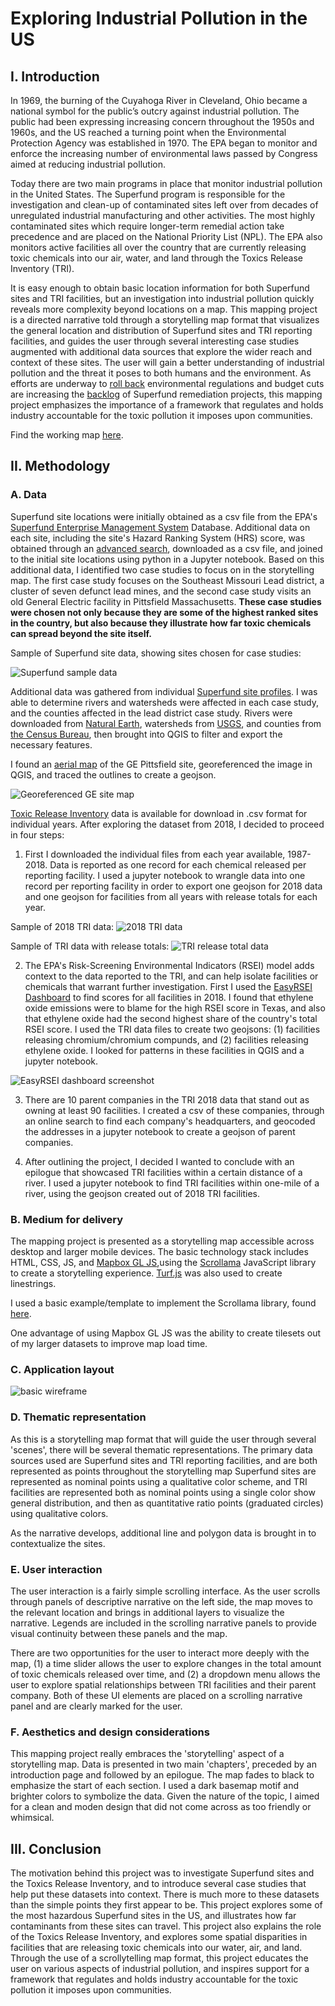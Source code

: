 # Exploring Industrial Pollution in the US

## I. Introduction

In 1969, the burning of the Cuyahoga River in Cleveland, Ohio became a national symbol for the public’s outcry against industrial pollution. The public had been expressing increasing concern throughout the 1950s and 1960s, and the US reached a turning point when the Environmental Protection Agency was established in 1970. The EPA began to monitor and enforce the increasing number of environmental laws passed by Congress aimed at reducing industrial pollution.

Today there are two main programs in place that monitor industrial pollution in the United States. The Superfund program is responsible for the investigation and clean-up of contaminated sites left over from decades of unregulated industrial manufacturing and other activities. The most highly contaminated sites which require longer-term remedial action take precedence and are placed on the National Priority List (NPL). The EPA also monitors active facilities all over the country that are currently releasing toxic chemicals into our air, water, and land through the Toxics Release Inventory (TRI).

It is easy enough to obtain basic location information for both Superfund sites and TRI facilities, but an investigation into industrial pollution quickly reveals more complexity beyond locations on a map. This mapping project is a directed narrative told through a storytelling map format that visualizes the general location and distribution of Superfund sites and TRI reporting facilities, and guides the user through several interesting case studies augmented with additional data sources that explore the wider reach and context of these sites. The user will gain a better understanding of industrial pollution and the threat it poses to both humans and the environment. As efforts are underway to [roll back](https://www.vox.com/energy-and-environment/2018/1/26/16936104/epa-trump-toxic-air-pollution) environmental regulations and budget cuts are increasing the [backlog]( https://www.latimes.com/world-nation/story/2020-01-04/backlog-of-toxic-superfund-clean-ups-grows-under-trump) of Superfund remediation projects, this mapping project emphasizes the importance of a framework that regulates and holds industry accountable for the toxic pollution it imposes upon communities.

Find the working map [here](https://eileengrady.github.io/us-industrial-pollution/).

## II. Methodology

### A. Data

Superfund site locations were initially obtained as a csv file from the EPA's [Superfund Enterprise Management System](https://www.epa.gov/enviro/sems-search) Database. Additional data on each site, including the site's Hazard Ranking System (HRS) score, was obtained through an [advanced search](https://cumulis.epa.gov/supercpad/cursites/srchsites.cfm), downloaded as a csv file, and joined to the initial site locations using python in a Jupyter notebook. Based on this additional data, I identified two case studies to focus on in the storytelling map. The first case study focuses on the Southeast Missouri Lead district, a cluster of seven defunct lead mines, and the second case study visits an old General Electric facility in Pittsfield Massachusetts. __These case studies were chosen not only because they are some of the highest ranked sites in the country, but also because they illustrate how far toxic chemicals can spread beyond the site itself.__

Sample of Superfund site data, showing sites chosen for case studies:

![Superfund sample data](images/superfund-data.png)

Additional data was gathered from individual [Superfund site profiles](https://www.epa.gov/superfund). I was able to determine rivers and watersheds were affected in each case study, and the counties affected in the lead district case study. Rivers were downloaded from [Natural Earth](https://www.naturalearthdata.com/downloads/10m-physical-vectors/), watersheds from [USGS](https://www.usgs.gov/core-science-systems/ngp/national-hydrography/access-national-hydrography-products), and counties from [the Census Bureau](https://www.census.gov/cgi-bin/geo/shapefiles/index.php?year=2019&layergroup=Counties+%28and+equivalent%29), then brought into QGIS to filter and export the necessary features.

I found an [aerial map](https://www.epa.gov/ge-housatonic) of the GE Pittsfield site, georeferenced the image in QGIS, and traced the outlines to create a geojson.

![Georeferenced GE site map](images/georeferenced-map.png)

[Toxic Release Inventory](https://www.epa.gov/toxics-release-inventory-tri-program/tri-basic-data-files-calendar-years-1987-2018) data is available for download in .csv format for individual years. After exploring the dataset from 2018, I decided to proceed in four steps:

1. First I downloaded the individual files from each year available, 1987-2018. Data is reported as one record for each chemical released per reporting facility. I used a jupyter notebook to wrangle data into one record per reporting facility in order to export one geojson for 2018 data and one geojson for facilities from all years with release totals for each year. 

Sample of 2018 TRI data:
![2018 TRI data](images/tri-2018-data.png)

Sample of TRI data with release totals:
![TRI release total data](images/tri-release-data.png)

2. The EPA's Risk-Screening Environmental Indicators (RSEI) model adds context to the data reported to the TRI, and can help isolate facilities or chemicals that warrant further investigation. First I used the [EasyRSEI Dashboard](https://edap.epa.gov/public/extensions/EasyRSEI/EasyRSEI.html) to find scores for all facilities in 2018. I found that ethylene oxide emissions were to blame for the high RSEI score in Texas, and also that ethylene oxide had the second highest share of the country's total RSEI score. I used the TRI data files to create two geojsons: (1) facilities releasing chromium/chromium compunds, and (2) facilities releasing ethylene oxide. I looked for patterns in these facilities in QGIS and a jupyter notebook.

![EasyRSEI dashboard screenshot](images/easy-rsei-dashboard.png)

3. There are 10 parent companies in the TRI 2018 data that stand out as owning at least 90 facilities. I created  a csv of these companies, through an online search to find each company's headquarters, and geocoded the addresses in a jupyter notebook to create a geojson of parent companies.

4. After outlining the project, I decided I wanted to conclude with an epilogue that showcased TRI facilities within a certain distance of a river. I used a jupyter notebook to find TRI facilities within one-mile of a river, using the geojson created out of 2018 TRI facilities.

### B. Medium for delivery

The mapping project is presented as a storytelling map accessible across desktop and larger mobile devices. The basic technology stack includes HTML, CSS, JS, and [Mapbox GL JS](https://docs.mapbox.com/mapbox-gl-js/api/),using the [Scrollama](https://github.com/russellgoldenberg/scrollama) JavaScript library to create a storytelling experience. [Turf.js](https://turfjs.org/) was also used to create linestrings.

I used a basic example/template to implement the Scrollama library, found [here](https://scrollytelling-edu.herokuapp.com/).

One advantage of using Mapbox GL JS was the ability to create tilesets out of my larger datasets to improve map load time.

### C. Application layout

![basic wireframe](images/wireframe-mockup.png)

### D. Thematic representation

As this is a storytelling map format that will guide the user through several 'scenes', there will be several thematic representations. The primary data sources used are Superfund sites and TRI reporting facilities, and are both represented as points throughout the storytelling map Superfund sites are represented as nominal points
using a qualitative color scheme, and TRI facilities are represented both as nominal points using a single color show general distribution, and then as quantitative ratio points (graduated circles) using qualitative colors.

As the narrative develops, additional line and polygon data is brought in to contextualize the sites.

### E. User interaction

The user interaction is a fairly simple scrolling interface. As the user scrolls through panels of descriptive narrative on the left side, the map moves to the relevant location and brings in additional layers to visualize the narrative. Legends are included in the scrolling narrative panels to provide visual continuity between these panels and the map. 

There are two opportunities for the user to interact more deeply with the map, (1) a time slider allows the user to explore changes in the total amount of toxic chemicals released over time, and (2) a dropdown menu allows the user to explore spatial relationships between TRI facilities and their parent company. Both of these UI elements are placed on a scrolling narrative panel and are clearly marked for the user.

### F. Aesthetics and design considerations

This mapping project really embraces the 'storytelling' aspect of a storytelling map. Data is presented in two main 'chapters', preceded by an introduction page and followed by an epilogue. The map fades to black to emphasize the start of each section. I used a dark basemap motif and brighter colors to symbolize the data. Given the nature of the topic, I aimed for a clean and moden design that did not come across as too friendly or whimsical.

## III. Conclusion

The motivation behind this project was to investigate Superfund sites and the Toxics Release Inventory, and to introduce several case studies that help put these datasets into context. There is much more to these datasets than the simple points they first appear to be. This project explores some of the most hazardous Superfund sites in the US, and illustrates how far contaminants from these sites can travel. This project also explains the role of the Toxics Release Inventory, and explores some spatial disparities in facilities that are releasing toxic chemicals into our water, air, and land. Through the use of a scrollytelling map format, this project educates the user on various aspects of industrial pollution, and inspires support for a framework that regulates and holds industry accountable for the toxic pollution it imposes upon communities.